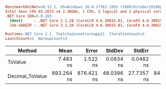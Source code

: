 ``` ini

BenchmarkDotNet=v0.12.1, OS=Windows 10.0.17763.1935 (1809/October2018Update/Redstone5), VM=Hyper-V
Intel Xeon CPU E5-2673 v4 2.30GHz, 1 CPU, 2 logical and 2 physical cores
.NET Core SDK=5.0.203
  [Host]     : .NET Core 2.1.28 (CoreCLR 4.6.30015.01, CoreFX 4.6.30015.01), X64 RyuJIT
  Job-SADEZP : .NET Core 2.1.28 (CoreCLR 4.6.30015.01, CoreFX 4.6.30015.01), X64 RyuJIT

Runtime=.NET Core 2.1  Toolchain=netcoreapp21  IterationCount=3  
LaunchCount=1  WarmupCount=3  

```
|          Method |       Mean |      Error |     StdDev |     StdErr |        Min |        Max |     Median |  Ratio | MannWhitney(5%) | RatioSD |
|---------------- |-----------:|-----------:|-----------:|-----------:|-----------:|-----------:|-----------:|-------:|---------------- |--------:|
|         ToValue |   7.483 ns |   1.522 ns |  0.0834 ns |  0.0482 ns |   7.386 ns |   7.531 ns |   7.530 ns |   1.00 |            Base |    0.00 |
| Decimal_ToValue | 893.264 ns | 876.421 ns | 48.0396 ns | 27.7357 ns | 841.351 ns | 936.150 ns | 902.290 ns | 119.39 |               ? |    6.74 |
